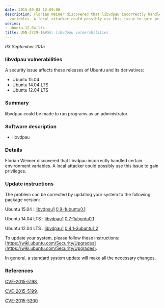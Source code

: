 ```yaml
---
date: 2015-09-03 12:00:00
description: Florian Weimer discovered that libvdpau incorrectly handled certain environment
  variables. A local attacker could possibly use this issue to gain privileges.
series:
- ubuntu-12.04-lts
title: USN-2729-1&#58; libvdpau vulnerabilities
---
```


*03 September 2015*

### libvdpau vulnerabilities

A security issue affects these releases of Ubuntu and its derivatives:

* Ubuntu 15.04
* Ubuntu 14.04 LTS
* Ubuntu 12.04 LTS

### Summary

libvdpau could be made to run programs as an administrator. 

### Software description

* libvdpau 

### Details

Florian Weimer discovered that libvdpau incorrectly handled certain environment variables. A local attacker could possibly use this issue to gain privileges. 

### Update instructions

The problem can be corrected by updating your system to the following package version:

Ubuntu 15.04
 : [libvdpau1](https://launchpad.net/ubuntu/+source/libvdpau) <span> [0.9-1ubuntu0.1](https://launchpad.net/ubuntu/+source/libvdpau/0.9-1ubuntu0.1) </span> 

Ubuntu 14.04 LTS
 : [libvdpau1](https://launchpad.net/ubuntu/+source/libvdpau) <span> [0.7-1ubuntu0.1](https://launchpad.net/ubuntu/+source/libvdpau/0.7-1ubuntu0.1) </span> 

Ubuntu 12.04 LTS
 : [libvdpau1](https://launchpad.net/ubuntu/+source/libvdpau) <span> [0.4.1-3ubuntu1.2](https://launchpad.net/ubuntu/+source/libvdpau/0.4.1-3ubuntu1.2) </span> 

To update your system, please follow these instructions: [https://wiki.ubuntu.com/Security/Upgrades](https://wiki.ubuntu.com/Security/Upgrades).

In general, a standard system update will make all the necessary changes. 

### References

 
 [CVE-2015-5198](http://people.ubuntu.com/~ubuntu-security/cve/CVE-2015-5198), 

 [CVE-2015-5199](http://people.ubuntu.com/~ubuntu-security/cve/CVE-2015-5199), 

 [CVE-2015-5200](http://people.ubuntu.com/~ubuntu-security/cve/CVE-2015-5200)